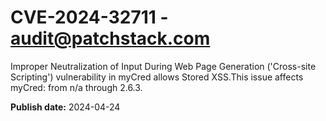 # CVE-2024-32711 - audit@patchstack.com

Improper Neutralization of Input During Web Page Generation ('Cross-site Scripting') vulnerability in myCred allows Stored XSS.This issue affects myCred: from n/a through 2.6.3.



**Publish date:** 2024-04-24

